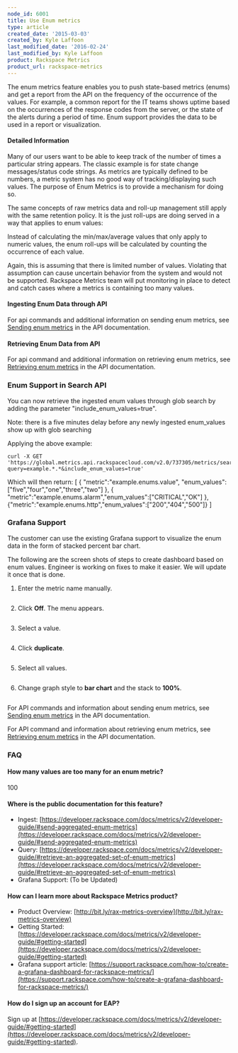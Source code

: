 ```yaml
---
node_id: 6001
title: Use Enum metrics
type: article
created_date: '2015-03-03'
created_by: Kyle Laffoon
last_modified_date: '2016-02-24'
last_modified_by: Kyle Laffoon
product: Rackspace Metrics
product_url: rackspace-metrics
---
```


The enum metrics feature enables you to push state-based metrics (enums) and get a report from the API on the frequency of the occurrence of the values. For example, a common report for the IT teams shows uptime based on the occurrences of the response codes from the server, or the state of the alerts during a period of time. Enum support provides the data to be used in a report or visualization.

#### Detailed Information

Many of our users want to be able to keep track of the number of times a particular string appears. The classic example is for state change messages/status code strings. As metrics are typically defined to be numbers, a metric system has no good way of tracking/displaying such values. The purpose of Enum Metrics is to provide a mechanism for doing so.

The same concepts of raw metrics data and roll-up management still apply with the same retention policy.  It is the just roll-ups are doing served in a way that applies to enum values:

Instead of calculating the min/max/average values that only apply to numeric values, the enum roll-ups will be calculated by counting the occurrence of each value.

Again, this is assuming that there is limited number of values. Violating that assumption can cause uncertain behavior from the system and would not be supported. Rackspace Metrics team will put monitoring in place to detect and catch cases where a metrics is containing too many values.

#### Ingesting Enum Data through API
For api commands and additional information on sending enum metrics, see [Sending enum metrics](https://developer.rackspace.com/docs/metrics/v2/developer-guide/#sending-enum-metrics) in the API documentation.

#### Retrieving Enum Data from API

For api command and additional information on retrieving enum metrics, see [Retrieving enum metrics](https://developer.rackspace.com/docs/metrics/v2/developer-guide/#retrieving-enum-metrics) in the API documentation.


### Enum Support in Search API

You can now retrieve the ingested enum values through glob search by adding the parameter "include\_enum\_values=true".

Note: there is a five minutes delay before any newly ingested enum\_values show up with glob searching

Applying the above example:

    curl -X GET 'https://global.metrics.api.rackspacecloud.com/v2.0/737305/metrics/search?query=example.*.*&include_enum_values=true'

Which will then return:
    [
    {
      "metric":"example.enums.value",
      "enum_values":["five","four","one","three","two"]
    },
    {
     "metric":"example.enums.alarm","enum_values":["CRITICAL","OK"]
    },
    {"metric":"example.enums.http","enum_values":["200","404","500"]}
    ]


### Grafana Support

The customer can use the existing Grafana support to visualize the enum data in the form of stacked percent bar chart.

The following are the screen shots of steps to create dashboard based on enum values. Engineer is working on fixes to make it easier. We will update it once that is done.

1. Enter the metric name manually.
    
    <img src="https://b9002618969a676fa5e9-329656694c46da9401f89a96a819e8df.ssl.cf5.rackcdn.com/rackspace-metrics/Enumsupport-manually.png" alt="" />
    
2. Click **Off**. The menu appears.         
    
    <img src="https://b9002618969a676fa5e9-329656694c46da9401f89a96a819e8df.ssl.cf5.rackcdn.com/rackspace-metrics/Enumsupport-click-off.png" alt="" />
    
3. Select a value.
    
    <img src="https://b9002618969a676fa5e9-329656694c46da9401f89a96a819e8df.ssl.cf5.rackcdn.com/rackspace-metrics/Enumsupport-select-value.png" alt="" />
    
4. Click **duplicate**.
    
    <img src="https://b9002618969a676fa5e9-329656694c46da9401f89a96a819e8df.ssl.cf5.rackcdn.com/rackspace-metrics/Enumsupport-clickduplicate.png" alt="" />
    
5. Select all values.
    
    <img src="https://b9002618969a676fa5e9-329656694c46da9401f89a96a819e8df.ssl.cf5.rackcdn.com/rackspace-metrics/Enumsupport-selectall.png" alt="" />
    
6. Change graph style to **bar chart** and the stack to **100%**.
    
     <img src="https://b9002618969a676fa5e9-329656694c46da9401f89a96a819e8df.ssl.cf5.rackcdn.com/rackspace-metrics/Enumsupport-graphstyle.png" alt="" />



For API commands and information about sending enum metrics, see  [Sending enum metrics](https://developer.rackspace.com/docs/metrics/v2/developer-guide/#sending-enum-metrics) in the API documentation.

For API command and information about retrieving enum metrics, see  [Retrieving enum metrics](https://developer.rackspace.com/docs/metrics/v2/developer-guide/#retrieving-enum-metrics) in the API documentation.


### FAQ

#### How many values are too many for an enum metric?

100

#### Where is the public documentation for this feature?

 - Ingest: [https://developer.rackspace.com/docs/metrics/v2/developer-guide/#send-aggregated-enum-metrics](https://developer.rackspace.com/docs/metrics/v2/developer-guide/#send-aggregated-enum-metrics)
 - Query: [https://developer.rackspace.com/docs/metrics/v2/developer-guide/#retrieve-an-aggregated-set-of-enum-metrics](https://developer.rackspace.com/docs/metrics/v2/developer-guide/#retrieve-an-aggregated-set-of-enum-metrics)
 - Grafana Support:  (To be Updated)

#### How can I learn more about Rackspace Metrics product?

 - Product Overview:  [http://bit.ly/rax-metrics-overview](http://bit.ly/rax-metrics-overview)
 - Getting Started: [https://developer.rackspace.com/docs/metrics/v2/developer-guide/#getting-started](https://developer.rackspace.com/docs/metrics/v2/developer-guide/#getting-started)
 - Grafana support article: [https://support.rackspace.com/how-to/create-a-grafana-dashboard-for-rackspace-metrics/](https://support.rackspace.com/how-to/create-a-grafana-dashboard-for-rackspace-metrics/)

#### How do I sign up an account for EAP?

Sign up at [https://developer.rackspace.com/docs/metrics/v2/developer-guide/#getting-started](https://developer.rackspace.com/docs/metrics/v2/developer-guide/#getting-started).
